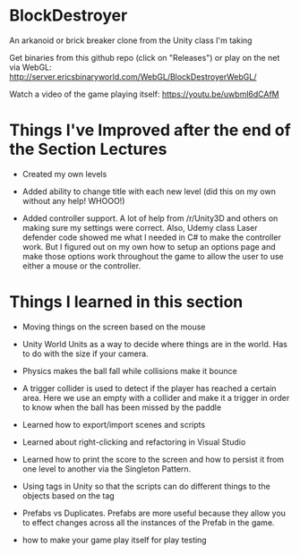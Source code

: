 # BlockDestroyer
An arkanoid or brick breaker clone from the Unity class I'm taking

Get binaries from this github repo (click on "Releases") or play on the net via WebGL: http://server.ericsbinaryworld.com/WebGL/BlockDestroyerWebGL/

Watch a video of the game playing itself: https://youtu.be/uwbml6dCAfM

# Things I've Improved after the end of the Section Lectures
 - Created my own levels

 - Added ability to change title with each new level (did this on my own without any help! WHOOO!)
 
 - Added controller support. A lot of help from /r/Unity3D and others on making sure my settings were correct. Also, Udemy class Laser defender code showed me what I needed in C# to make the controller work. But I figured out on my own how to setup an options page and make those options work throughout the game to allow the user to use either a mouse or the controller.

# Things I learned in this section

 - Moving things on the screen based on the mouse

 - Unity World Units as a way to decide where things are in the world. Has to do with the size if your camera.

 - Physics makes the ball fall while collisions make it bounce

 - A trigger collider is used to detect if the player has reached a certain area. Here we use an empty with a collider and make it a trigger in order to know when the ball has been missed by the paddle

 - Learned how to export/import scenes and scripts

 - Learned about right-clicking and refactoring in Visual Studio

 - Learned how to print the score to the screen and how to persist it from one level to another via the Singleton Pattern.

 - Using tags in Unity so that the scripts can do different things to the objects based on the tag

 - Prefabs vs Duplicates. Prefabs are more useful because they allow you to effect changes across all the instances of the Prefab in the game.
 
  - how to make your game play itself for play testing
